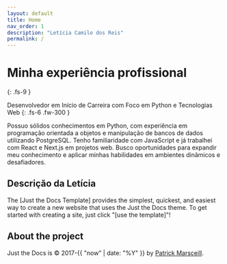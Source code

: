 ```yaml
---
layout: default
title: Home
nav_order: 1
description: "Letícia Camilo dos Reis"
permalink: /
---
```


# Minha experiência profissional
{: .fs-9 }

Desenvolvedor em Início de Carreira com Foco em Python e Tecnologias Web
{: .fs-6 .fw-300 }

Possuo sólidos conhecimentos em Python, com experiência em programação orientada a objetos e manipulação de bancos de dados utilizando PostgreSQL. Tenho familiaridade com JavaScript e já trabalhei com React e Next.js em projetos web. Busco oportunidades para expandir meu conhecimento e aplicar minhas habilidades em ambientes dinâmicos e desafiadores.

## Descrição da Letícia

The [Just the Docs Template] provides the simplest, quickest, and easiest way to create a new website that uses the Just the Docs theme. To get started with creating a site, just click "[use the template]"!



## About the project

Just the Docs is &copy; 2017-{{ "now" | date: "%Y" }} by [Patrick Marsceill](https://patrickmarsceill.com).

